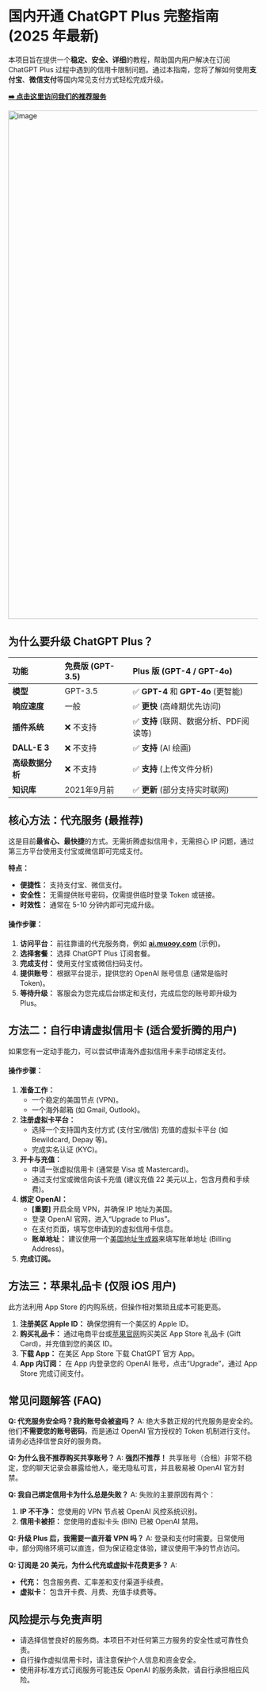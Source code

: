 # 国内开通 ChatGPT Plus 完整指南 (2025 年最新)


本项目旨在提供一个**稳定、安全、详细**的教程，帮助国内用户解决在订阅 ChatGPT Plus 过程中遇到的信用卡限制问题。通过本指南，您将了解如何使用**支付宝**、**微信支付**等国内常见支付方式轻松完成升级。

**[ ➡️ 点击这里访问我们的推荐服务 ](https://ai.muooy.com)**

<img width="1536" height="1024" alt="image" src="https://github.com/user-attachments/assets/d21137c9-e4af-44a1-836c-735425cc53f7" />


## 为什么要升级 ChatGPT Plus？

| 功能 | 免费版 (GPT-3.5) | Plus 版 (GPT-4 / GPT-4o) |
| :--- | :--- | :--- |
| **模型** | GPT-3.5 | ✅ **GPT-4** 和 **GPT-4o** (更智能) |
| **响应速度** | 一般 | ✅ **更快** (高峰期优先访问) |
| **插件系统** | ❌ 不支持 | ✅ **支持** (联网、数据分析、PDF阅读等) |
| **DALL-E 3**| ❌ 不支持 | ✅ **支持** (AI 绘画) |
| **高级数据分析** | ❌ 不支持 | ✅ **支持** (上传文件分析) |
| **知识库** | 2021年9月前 | ✅ **更新** (部分支持实时联网) |



## 核心方法：代充服务 (最推荐)

这是目前**最省心、最快捷**的方式。无需折腾虚拟信用卡，无需担心 IP 问题，通过第三方平台使用支付宝或微信即可完成支付。

**特点：**

  * **便捷性：** 支持支付宝、微信支付。
  * **安全性：** 无需提供账号密码，仅需提供临时登录 Token 或链接。
  * **时效性：** 通常在 5-10 分钟内即可完成升级。

#### 操作步骤：

1.  **访问平台：** 前往靠谱的代充服务商，例如 [**ai.muooy.com**](https://ai.muooy.com) (示例)。
2.  **选择套餐：** 选择 ChatGPT Plus 订阅套餐。
3.  **完成支付：** 使用支付宝或微信扫码支付。
4.  **提供账号：** 根据平台提示，提供您的 OpenAI 账号信息 (通常是临时 Token)。
5.  **等待升级：** 客服会为您完成后台绑定和支付，完成后您的账号即升级为 Plus。


## 方法二：自行申请虚拟信用卡 (适合爱折腾的用户)

如果您有一定动手能力，可以尝试申请海外虚拟信用卡来手动绑定支付。

#### 操作步骤：

1.  **准备工作：**
      * 一个稳定的美国节点 (VPN)。
      * 一个海外邮箱 (如 Gmail, Outlook)。
2.  **注册虚拟卡平台：**
      * 选择一个支持国内支付方式 (支付宝/微信) 充值的虚拟卡平台 (如 Bewildcard, Depay 等)。
      * 完成实名认证 (KYC)。
3.  **开卡与充值：**
      * 申请一张虚拟信用卡 (通常是 Visa 或 Mastercard)。
      * 通过支付宝或微信向该卡充值 (建议充值 22 美元以上，包含月费和手续费)。
4.  **绑定 OpenAI：**
      * **[重要]** 开启全局 VPN，并确保 IP 地址为美国。
      * 登录 OpenAI 官网，进入“Upgrade to Plus”。
      * 在支付页面，填写您申请到的虚拟信用卡信息。
      * **账单地址：** 建议使用一个[美国地址生成器](https://www.meiguodizhi.com/)来填写账单地址 (Billing Address)。
5.  **完成订阅。**



## 方法三：苹果礼品卡 (仅限 iOS 用户)

此方法利用 App Store 的内购系统，但操作相对繁琐且成本可能更高。

1.  **注册美区 Apple ID：** 确保您拥有一个美区的 Apple ID。
2.  **购买礼品卡：** 通过电商平台或[苹果官网](https://www.apple.com/shop/buy-giftcard/giftcard)购买美区 App Store 礼品卡 (Gift Card)，并充值到您的美区 ID。
3.  **下载 App：** 在美区 App Store 下载 ChatGPT 官方 App。
4.  **App 内订阅：** 在 App 内登录您的 OpenAI 账号，点击“Upgrade”，通过 App Store 完成订阅支付。


## 常见问题解答 (FAQ)

**Q: 代充服务安全吗？我的账号会被盗吗？**
A: 绝大多数正规的代充服务是安全的。他们**不需要您的账号密码**，而是通过 OpenAI 官方授权的 Token 机制进行支付。请务必选择信誉良好的服务商。

**Q: 为什么我不推荐购买共享账号？**
A: **强烈不推荐！** 共享账号（合租）非常不稳定，您的聊天记录会暴露给他人，毫无隐私可言，并且极易被 OpenAI 官方封禁。

**Q: 我自己绑定信用卡为什么总是失败？**
A: 失败的主要原因有两个：

1.  **IP 不干净：** 您使用的 VPN 节点被 OpenAI 风控系统识别。
2.  **信用卡被拒：** 您使用的虚拟卡头 (BIN) 已被 OpenAI 禁用。

**Q: 升级 Plus 后，我需要一直开着 VPN 吗？**
A: 登录和支付时需要。日常使用中，部分网络环境可以直连，但为保证稳定体验，建议使用干净的节点访问。

**Q: 订阅是 20 美元，为什么代充或虚拟卡花费更多？**
A:

  * **代充：** 包含服务费、汇率差和支付渠道手续费。
  * **虚拟卡：** 包含开卡费、月费、充值手续费等。


## 风险提示与免责声明

  * 请选择信誉良好的服务商。本项目不对任何第三方服务的安全性或可靠性负责。
  * 自行操作虚拟信用卡时，请注意保护个人信息和资金安全。
  * 使用非标准方式订阅服务可能违反 OpenAI 的服务条款，请自行承担相应风险。
